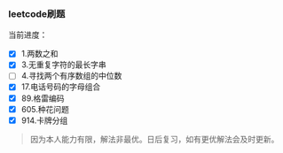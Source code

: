 ### leetcode刷题

当前进度：

- [x] 1.两数之和
- [x] 3.无重复字符的最长字串
- [ ] 4.寻找两个有序数组的中位数
- [x] 17.电话号码的字母组合
- [x] 89.格雷编码
- [x] 605.种花问题
- [x] 914.卡牌分组

> 因为本人能力有限，解法非最优。日后复习，如有更优解法会及时更新。

